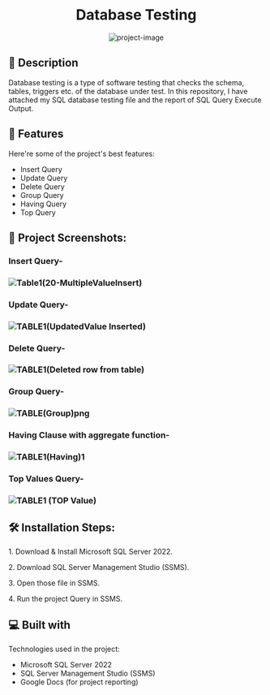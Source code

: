 <h1 id="title" align="center">Database Testing</h1>

<p align="center"><img src="https://socialify.git.ci/shantokumarsaha123/Database Testing-SQA/image?language=1&amp;name=1&amp;owner=1&amp;stargazers=1&amp;theme=Light" alt="project-image"></p>

## 📝 Description 
Database testing is a type of software testing that checks the schema, tables, triggers etc. of the database under test. In this repository, I have attached my SQL database testing file and the report of SQL Query Execute Output.

 <h2>🎯 Features</h2>

Here're some of the project's best features:

*   Insert Query
*   Update Query
*   Delete Query
*   Group Query
*   Having Query
*   Top Query

<h2>🧐 Project Screenshots:</h2>

<h3> Insert Query- <h3>
  
![Table1(20-MultipleValueInsert)](https://github.com/shantokumarsaha123/SQA-DatabaseTesting/assets/122052172/4608ceed-d2c5-4b3c-a33b-707eea6898f7)

<h3> Update Query- <h3>

![TABLE1(UpdatedValue Inserted)](https://github.com/shantokumarsaha123/SQA-DatabaseTesting/assets/122052172/0d242d99-f611-4fce-a430-a1766e4f0b1b)
  
<h3> Delete Query- <h3> 
   
![TABLE1(Deleted row from table)](https://github.com/shantokumarsaha123/SQA-DatabaseTesting/assets/122052172/97fad706-76aa-4b7d-8f1f-d7790e3bffe1)
  
<h3> Group Query- <h3>

![TABLE(Group)png](https://github.com/shantokumarsaha123/SQA-DatabaseTesting/assets/122052172/37bd0be3-376f-4480-8c28-1b66406c8727)

<h3> Having Clause with aggregate function- <h3> 
  
![TABLE1(Having)1](https://github.com/shantokumarsaha123/SQA-DatabaseTesting/assets/122052172/d71bb0d8-0c9b-4d69-9184-4c655f1caead)
 
<h3> Top Values Query- <h3> 
  
![TABLE1 (TOP Value)](https://github.com/shantokumarsaha123/SQA-DatabaseTesting/assets/122052172/bd183ebf-9033-4d64-affd-2d2b21dea1da)
  
  
 <h2>🛠️ Installation Steps:</h2>

<p>1. Download &amp; Install  Microsoft SQL Server 2022.</p>
  
<p>2. Download SQL Server Management Studio (SSMS).</p>

<p>3. Open those file in SSMS. </p>

<p>4. Run the project Query in SSMS.</p>

  
  
<h2>💻 Built with</h2>

Technologies used in the project:

*  Microsoft SQL Server 2022 
*  SQL Server Management Studio (SSMS)
*  Google Docs (for project reporting)
  
  


  
